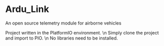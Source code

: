 # Ardu_Link
An open source telemetry module for airborne vehicles

Project written in the PlatformIO environment. \n
Simply clone the project and import to PIO. \n
No libraries need to be installed.
